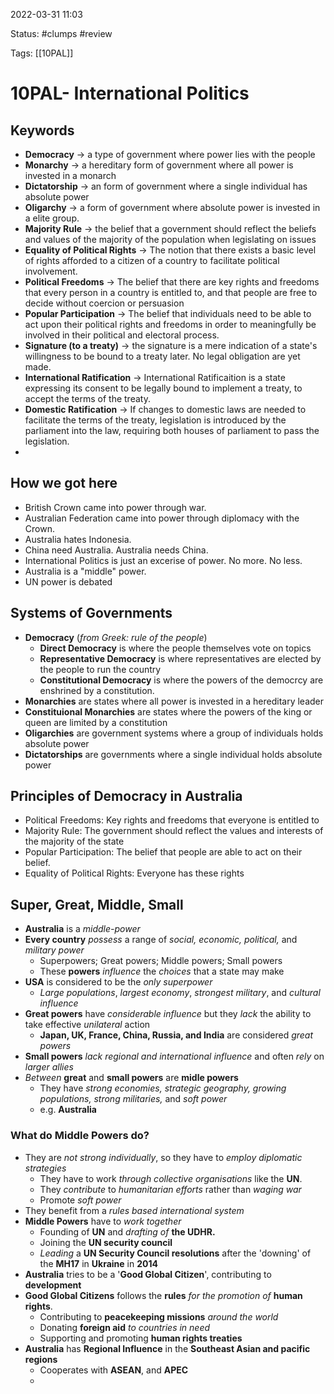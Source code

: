 2022-03-31 11:03

Status: #clumps #review

Tags: [[10PAL]]

# 10PAL- International Politics
## Keywords
- **Democracy** -> a type of government where power lies with the people
- **Monarchy** -> a hereditary form of government where all power is invested in a monarch
- **Dictatorship** -> an form of government where a single individual has absolute power
- **Oligarchy** -> a form of government where absolute power is invested in a elite group.
- **Majority Rule** -> the belief that a government should reflect the beliefs and values of the majority of the population when legislating on issues
- **Equality of Political Rights** -> The notion that there exists a basic level of rights afforded to a citizen of a country to facilitate political involvement.
- **Political Freedoms** -> The belief that there are key rights and freedoms that every person in a country is entitled to, and that people are free to decide without coercion or persuasion
- **Popular Participation** -> The belief that individuals need to be able to act upon their political rights and freedoms in order to meaningfully be involved in their political and electoral process.
- **Signature (to a treaty)** -> the signature is a mere indication of a state's willingness to be bound to a treaty later. No legal obligation are yet made.
- **International Ratification** -> International Ratificaition is a state expressing its consent to be legally bound to implement a treaty, to accept the terms of the treaty.
- **Domestic Ratification** -> If changes to domestic laws are needed to facilitate the terms of the treaty, legislation is introduced by the parliament into the law, requiring both houses of parliament to pass the legislation.
- 
## How we got here
- British Crown came into power through war.
- Australian Federation came into power through diplomacy with the Crown.
- Australia hates Indonesia.
- China need Australia. Australia needs China.
- International Politics is just an excerise of power. No more. No less.
- Australia is a "middle" power.
- UN power is debated
## Systems of Governments
- **Democracy** (*from Greek: rule of the people*)
	- **Direct Democracy** is where the people themselves vote on topics
	- **Representative Democracy** is where representatives are elected by the people to run the country
	- **Constitutional Democracy** is where the powers of the democrcy are enshrined by a constitution.
- **Monarchies** are states where all power is invested in a hereditary leader
- **Constituional Monarchies** are states where the powers of the king or queen are limited by a constitution
- **Oligarchies** are government systems where a group of individuals holds absolute power
- **Dictatorships** are governments where a single individual holds absolute power
## Principles of Democracy in Australia
- Political Freedoms: Key rights and freedoms that everyone is entitled to
- Majority Rule: The government should reflect the values and interests of the majority of the state
- Popular Participation: The belief that people are able to act on their belief.
- Equality of Political Rights: Everyone has these rights
## Super, Great, Middle, Small
- **Australia** is a *middle-power*
- **Every country** *possess* a range of *social, economic, political,* and *military power*
	- Superpowers; Great powers; Middle powers; Small powers
	- These **powers** *influence* the *choices* that a state may make
- **USA** is considered to be the *only superpower*
	- *Large populations*, *largest economy*, *strongest military*, and *cultural influence*
- **Great powers** have *considerable influence* but they *lack* the ability to take effective *unilateral* action
	- **Japan, UK, France, China, Russia, and India** are considered *great powers*
- **Small powers** *lack regional and international influence* and often *rely* on *larger allies*
- *Between* **great** and **small powers** are **midle powers**
	- They have *strong economies, strategic geography, growing populations, strong militaries,* and *soft power*
	- e.g. **Australia**
### What do Middle Powers do?
- They are *not strong individually*, so they have to *employ diplomatic strategies*
	- They have to work *through collective organisations* like the **UN**.
	- They *contribute* to *humanitarian efforts* rather than *waging war*
	- Promote *soft power*
- They benefit from a *rules based international system*
- **Middle Powers** have to *work together*
	- Founding of **UN** and *drafting of* **the UDHR.**
	- Joining the **UN security council**
	- *Leading* a **UN Security Council resolutions** after the 'downing' of the **MH17** in **Ukraine** in **2014**
- **Australia** tries to be a '**Good Global Citizen**', contributing to **development**
- **Good Global Citizens** follows the **rules** *for the promotion of* **human rights**.
	- Contributing to **peacekeeping missions** *around the world*
	- Donating **foreign aid** *to countries in need*
	- Supporting and promoting **human rights treaties**
- **Australia** has **Regional Influence** in the **Southeast Asian and pacific regions**
	- Cooperates with **ASEAN**, and **APEC**
	- 